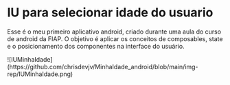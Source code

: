 <h1>IU para selecionar idade do usuario</h1>
<p>Esse é o meu primeiro aplicativo android, criado durante uma aula do curso de android da FIAP. O objetivo é aplicar os conceitos de composables, state e o posicionamento dos componentes na interface do usuário.</p>
![IUMinhaIdade](https://github.com/chrisdevjv/MinhaIdade_android/blob/main/img-rep/IUMinhaIdade.png)

